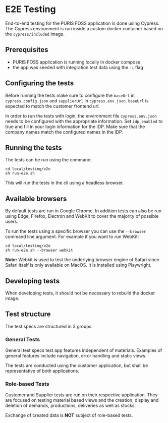 # E2E Testing

End-to-end testing for the PURIS FOSS application is done using Cypress. The Cypress environment is run inside a custom docker container based on the `cypress/included` image.

## Prerequisites

* PURIS FOSS application is running locally in docker compose
* the app was seeded with integration test data using the `-i` flag

## Configuring the tests

Before running the tests make sure to configure the `baseUrl` in `cypress.config.json` and `supplierUrl` in `cypress.env.json`. `baseUrl` is expected to match the customer frontend url.

In order to run the tests with login, the environment file `cypress.env.json` needs to be configured with the appropriate information. Set `idp_enabled` to true and fill in your login information for the IDP. Make sure that the company names match the configured names in the IDP.

## Running the tests

The tests can be run using the command:

```shell
cd local/testing/e2e
sh run-e2e.sh
```

This will run the tests in the cli using a headless browser.

## Available browsers

By default tests are run in Google Chrome. In addition tests can also be run using Edge, Firefox, Electron and WebKit to cover the majority of possible users.

To run the tests using a specific browser you can use the `--browser` command line argument. For example if you want to run WebKit:

```shell
cd local/testing/e2e
sh run-e2e.sh --browser webkit
```

**Note:** Webkit is used to test the underlying browser engine of Safari since Safari itself is only available on MacOS. It is installed using Playwright.

## Developing tests

When developing tests, it should not be necessary to rebuild the docker image.

## Test structure

The test specs are structured in 3 groups:

### General Tests

General test specs test app features independent of materials. Examples of general features include navigation, error handling and static views.

The tests are conducted using the customer application, but shall be representative of both applications.

### Role-based Tests

Customer and Supplier tests are run on their respective application. They are focused on testing material based views and the creation, display and deletion of demands, productions, deliveries as well as stocks.

Exchange of created data is **NOT** subject of role-based tests.
